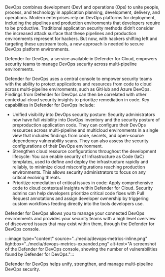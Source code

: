 
DevOps combines development (Dev) and operations (Ops) to unite people, process, and technology in application planning, development, delivery, and operations. Modern enterprises rely on DevOps platforms for deployment, including the pipelines and production environments that developers require to be productive. Traditional application security methods didn’t consider the increased attack surface that these pipelines and production environments represent for hackers. But now, with hackers shifting left and targeting these upstream tools, a new approach is needed to secure DevOps platform environments.

Defender for DevOps, a service available in Defender for Cloud, empowers security teams to manage DevOps security across multi-pipeline environments.

Defender for DevOps uses a central console to empower security teams with the ability to protect applications and resources from code to cloud across multi-pipeline environments, such as GitHub and Azure DevOps. Findings from Defender for DevOps can then be correlated with other contextual cloud security insights to prioritize remediation in code. Key capabilities in Defender for DevOps include:

- Unified visibility into DevOps security posture: Security administrators now have full visibility into DevOps inventory and the security posture of preproduction application code. They can configure their DevOps resources across multi-pipeline and multicloud environments in a single view that includes findings from code, secrets, and open-source dependency vulnerability scans. They can also assess the security configurations of their DevOps environment.
- Strengthen cloud resource configurations throughout the development lifecycle: You can enable security of Infrastructure as Code (IaC) templates, used to define and deploy the infrastructure rapidly and reliably, to minimize cloud misconfigurations reaching production environments. This allows security administrators to focus on any critical evolving threats.
- Prioritize remediation of critical issues in code: Apply comprehensive code to cloud contextual insights within Defender for Cloud. Security admins can help developers prioritize critical code fixes with Pull Request annotations and assign developer ownership by triggering custom workflows feeding directly into the tools developers use.

Defender for DevOps allows you to manage your connected DevOps environments and provides your security teams with a high level overview of discovered issues that may exist within them, through the Defender for DevOps console.

:::image type="content" source="../media/devops-metrics-inline.png" lightbox="../media/devops-metrics-expanded.png" alt-text="A screenshot of the Defender for DevOps console, showing the number of vulnerabilities found by Defender for DevOps.":::

Defender for DevOps helps unify, strengthen, and manage multi-pipeline DevOps security.
